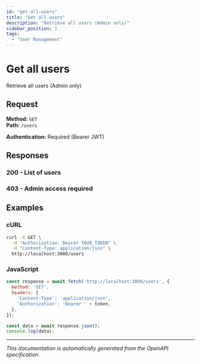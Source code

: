 ```yaml
---
id: "get-all-users"
title: "Get all users"
description: "Retrieve all users (Admin only)"
sidebar_position: 1
tags:
  - "User Management"
---
```


# Get all users

Retrieve all users (Admin only)

## Request

**Method:** `GET`  
**Path:** `/users`

**Authentication:** Required (Bearer JWT)

## Responses

### 200 - List of users

### 403 - Admin access required

## Examples

### cURL
```bash
curl -X GET \
  -H "Authorization: Bearer YOUR_TOKEN" \
  -H "Content-Type: application/json" \
  http://localhost:3000/users
```

### JavaScript
```javascript
const response = await fetch('http://localhost:3000/users', {
  method: 'GET',
  headers: {
    'Content-Type': 'application/json',
    'Authorization': 'Bearer ' + token,
  },
});

const data = await response.json();
console.log(data);
```

---

*This documentation is automatically generated from the OpenAPI specification.*
